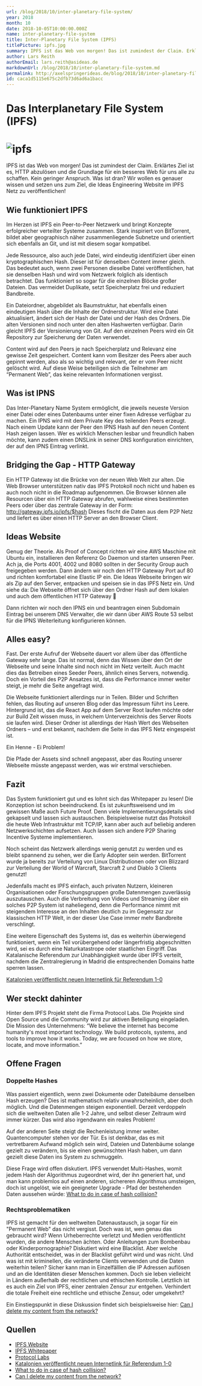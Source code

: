 ```yaml
---
url: /blog/2018/10/inter-planetary-file-system/
year: 2018
month: 10
date: 2018-10-05T10:00:00.000Z
name: inter-planetary-file-system
title: Inter-Planetary File System (IPFS)
titlePicture: ipfs.jpg
summary: IPFS ist das Web von morgen! Das ist zumindest der Claim. Erklärtes Ziel ist es, HTTP abzulösen und die Grundlage für ein besseres Web für uns alle zu schaffen. Kein geringer Anspruch. Was ist dran? Wir wollen es genauer wissen und setzen uns zum Ziel, die Ideas Engineering Website im IPFS Netz zu veröffentlichen!
author: Lars Reith
authorEmail: lars.reith@asideas.de
markdownUrl: /blog/2018/10/inter-planetary-file-system.md
permalink: http://axelspringerideas.de/blog/2018/10/inter-planetary-file-system/
id: caca1d5115e675c2dfb73d6ad6a1bacc
---
```


# Das Interplanetary File System (IPFS) 

# ![ipfs](ipfs.jpg)

IPFS ist das Web von morgen!  Das ist zumindest der Claim. Erklärtes Ziel ist es, HTTP abzulösen und die Grundlage für ein besseres Web für uns alle zu schaffen. Kein geringer Anspruch. Was ist dran? Wir wollen es genauer wissen und setzen uns zum Ziel, die Ideas Engineering Website im IPFS Netz zu veröffentlichen! 

 
## Wie funktioniert IPFS 

Im Herzen ist IPFS ein Peer-to-Peer Netzwerk und bringt Konzepte erfolgreicher verteilter Systeme zusammen. Stark inspiriert von BitTorrent, bildet aber geographisch näher zusammenliegende Subnetze und orientiert sich ebenfalls an Git, und ist mit diesem sogar kompatibel. 

Jede Ressource, also auch jede Datei, wird eindeutig identifiziert über einen kryptographischen Hash. Dieser ist für denselben Content immer gleich. Das bedeutet auch, wenn zwei Personen dieselbe Datei veröffentlichen, hat sie denselben Hash und wird vom Netzwerk folglich als identisch betrachtet. Das funktioniert so sogar für die einzelnen Blöcke großer Dateien. Das vermeidet Duplikate, setzt Speicherplatz frei und reduziert Bandbreite. 

Ein Dateiordner, abgebildet als Baumstruktur, hat ebenfalls einen eindeutigen Hash über die Inhalte der Ordnerstruktur. Wird eine Datei aktualisiert, ändert sich der Hash der Datei und der Hash des Ordners. Die alten Versionen sind noch unter den alten Hashwerten verfügbar. Darin gleicht IPFS der Versionierung von Git. Auf den einzelnen Peers wird ein Git Repository zur Speicherung der Daten verwendet. 

Content wird auf den Peers je nach Speicherplatz und Relevanz eine gewisse Zeit gespeichert. Content kann vom Besitzer des Peers aber auch gepinnt werden, also als so wichtig und relevant, der er vom Peer nicht gelöscht wird. Auf diese Weise beteiligen sich die Teilnehmer am “Permanent Web”, das keine relevanten Informationen vergisst. 
 

## Was ist IPNS 

Das Inter-Planetary Name System ermöglicht, die jeweils neueste Version einer Datei oder eines Datenbaums unter einer fixen Adresse verfügbar zu machen. Ein IPNS wird mit dem Private Key des teilenden Peers erzeugt. Nach einem Update kann der Peer den IPNS Hash auf den neuen Content Hash zeigen lassen. Wer es wirklich Menschen lesbar und freundlich haben möchte, kann zudem einen DNSLink in seiner DNS konfiguration einrichten, der auf den IPNS Eintrag verlinkt. 

 
## Bridging the Gap - HTTP Gateway 

Ein HTTP Gateway ist die Brücke von der neuen Web Welt zur alten. Die Web Browser unterstützen nativ das IPFS Protokoll noch nicht und haben es auch noch nicht in die Roadmap aufgenommen. Die Browser können alle Resourcen über ein HTTP Gateway abrufen, wahlweise eines bestimmten Peers oder über das zentrale Gateway in der Form: http://gateway.ipfs.io/ipfs/$hash 
Dieses fischt die Daten aus dem P2P Netz und liefert es über einen HTTP Server an den Browser Client. 


## Ideas Website 

Genug der Theorie. Als Proof of Concept richten wir eine AWS Maschine mit Ubuntu ein, installieren den Referenz Go Daemon und starten unseren Peer. Ach ja, die Ports 4001, 4002 und 8080 sollten in der Security Group auch freigegeben werden. Dann ändern wir noch den HTTP Gateway Port auf 80 und richten komfortabel eine Elastic IP ein. Die Ideas Webseite bringen wir als Zip auf den Server, entpacken und speisen sie in das IPFS Netz ein. Und siehe da: Die Webseite öffnet sich über den Ordner Hash auf dem lokalen und auch dem öffentlichen HTTP Gateway 🙂 

Dann richten wir noch den IPNS ein und beantragen einen Subdomain Eintrag bei unserem DNS Verwalter, die wir dann über AWS Route 53 selbst für die IPNS Weiterleitung konfigurieren können. 
 

## Alles easy? 

Fast. Der erste Aufruf der Webseite dauert vor allem über das öffentliche Gateway sehr lange. Das ist normal, denn das Wissen über den Ort der Webseite und seine Inhalte sind noch nicht im Netz verteilt. Auch macht dies das Betreiben eines Seeder Peers, ähnlich eines Servers, notwendig. Doch ein Vorteil des P2P Ansatzes ist, dass die Performance immer weiter steigt, je mehr die Seite angefragt wird.  

Die Webseite funktioniert allerdings nur in Teilen. Bilder und Schriften fehlen, das Routing auf unseren Blog oder das Impressum führt ins Leere. Hintergrund ist, das die React App auf dem Server Root laufen möchte oder zur Build Zeit wissen muss, in welchem Unterverzeichnis des Server Roots sie laufen wird. Dieser Ordner ist allerdings der Hash Wert des Webseiten Ordners – und erst bekannt, nachdem die Seite in das IPFS Netz eingespeist ist.  

Ein Henne - Ei Problem!  

Die Pfade der Assets sind schnell angepasst, aber das Routing unserer Webseite müsste angepasst werden, was wir erstmal verschieben. 


## Fazit 

Das System funktioniert gut und es lohnt sich das Whitepaper zu lesen! Die Konzeption ist schon beeindruckend. Es ist zukunftsweisend und im gewissen Maße auch Future Proof. Denn viele Implementierungsdetails sind gekapselt und lassen sich austauschen. Beispielsweise nutzt das Protokoll die heute Web Infrastruktur mit TCP/IP, kann aber auch auf beliebig anderen Netzwerkschichten aufsetzen. Auch lassen sich andere P2P Sharing Incentive Systeme implementieren.  

Noch scheint das Netzwerk allerdings wenig genutzt zu werden und es bleibt spannend zu sehen, wer die Early Adopter sein werden. BitTorrent wurde ja bereits zur Verteilung von Linux Distributionen oder von Blizzard zur Verteilung der World of Warcraft, Starcraft 2 und Diablo 3 Clients genutzt! 

Jedenfalls macht es IPFS einfach, auch privaten Nutzern, kleineren Organisationen oder Forschungsgruppen große Datenmengen zuverlässig auszutauschen. Auch die Verbreitung von Videos und Streaming über ein solches P2P System ist naheliegend, denn die Performance nimmt mit steigendem Interesse an den Inhalten deutlich zu im Gegensatz zur klassischen HTTP Welt, in der dieser Use Case immer mehr Bandbreite verschlingt.

Eine weitere Eigenschaft des Systems ist, das es weiterhin überwiegend funktioniert, wenn ein Teil vorübergehend oder längerfristig abgeschnitten wird, sei es durch eine Naturkatastrope oder staatlichen Eingriff. Das Katalanische Referendum zur Unabhängigkeit wurde über IPFS verteilt, nachdem die Zentralregierung in Madrid die entsprechenden Domains hatte sperren lassen.

[Katalonien veröffentlicht neuen Internetlink für Referendum 1-0](https://analogo.de/2017/09/23/katalonien-veroeffentlicht-neuen-internetlink-fuer-referendum-1-0/)

 
## Wer steckt dahinter 

Hinter dem IPFS Projekt steht die Firma Protocol Labs. Die Projekte sind Open Source und die Community wird zur aktiven Beteiligung eingeladen. Die Mission des Unternehmens: “We believe the internet has become humanity's most important technology. We build protocols, systems, and tools to improve how it works. Today, we are focused on how we store, locate, and move information.” 

## Offene Fragen 

### Doppelte Hashes

Was passiert eigentlich, wenn zwei Dokumente oder Dateibäume denselben Hash erzeugen? Dies ist mathematisch relativ unwahrscheinlich, aber doch möglich. Und die Datenmengen steigen exponentiell. Derzeit verdoppeln sich die weltweiten Daten alle 1-2 Jahre, und selbst dieser Zeitraum wird immer kürzer. Das wird also irgendwann ein reales Problem!

Auf der anderen Seite steigt die Rechenleistung immer weiter. Quantencomputer stehen vor der Tür. Es ist denkbar, das es mit vertretbarem Aufwand möglich sein wird, Dateien und Datenbäume solange gezielt zu verändern, bis sie einen gewünschten Hash haben, um dann gezielt diese Daten ins System zu schmuggeln.

Diese Frage wird offen diskutiert. IPFS verwendet Multi-Hashes, womit jedem Hash der Algorithmus zugeordnet wird, der ihn generiert hat, und man kann problemlos auf einen anderen, sichereren Algorithmus umsteigen, doch ist ungelöst, wie ein geeigneter Upgrade - Pfad der bestehenden Daten aussehen würde:
[What to do in case of hash collision?](https://discuss.ipfs.io/t/what-to-do-in-case-of-hash-collision/482/9)

### Rechtsproblematiken

IPFS ist gemacht für den weltweiten Datenaustausch, ja sogar für ein "Permanent Web" das nicht vergisst. Doch was ist, wen genau das gebraucht wird? Wenn Urheberrechte verletzt und Medien veröffentlicht wurden, die andere Menschen ächten. Oder Anleitungen zum Bombenbau oder Kinderpornographie? Diskutiert wird eine Blacklist. Aber welche Authorität entscheidet, was in der Blacklist geführt wird und was nicht. Und was ist mit kriminellen, die veränderte Clients verwenden und die Daten weiterhin teilen? Sicher kann man in Einzelfälllen die IP Adressen auflösen und an die Identitäten dieser Menschen kommen. Doch sie leben vielleicht in Ländern außerhalb der rechtlichen und ethischen Kontrolle. Letztlich ist es auch ein Ziel von IPFS, einer zentralen Zensur zur entgehen. Verhindert die totale Freiheit eine rechtliche und ethische Zensur, oder umgekehrt? 

Ein Einstiegspunkt in diese Diskussion findet sich beispielsweise hier:
[Can I delete my content from the network?](https://github.com/ipfs/faq/issues/9)


## Quellen 
- [IPFS Website](https://ipfs.io/) 
- [IPFS Whitepaper](https://github.com/ipfs/papers/raw/master/ipfs-cap2pfs/ipfs-p2p-file-system.pdf) 
- [Protocol Labs](https://protocol.ai)
- [Katalonien veröffentlicht neuen Internetlink für Referendum 1-0](https://analogo.de/2017/09/23/katalonien-veroeffentlicht-neuen-internetlink-fuer-referendum-1-0/)
- [What to do in case of hash collision?](https://discuss.ipfs.io/t/what-to-do-in-case-of-hash-collision/482/9)
- [Can I delete my content from the network?](https://github.com/ipfs/faq/issues/9)